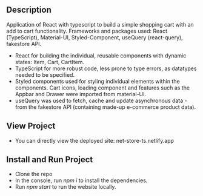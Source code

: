 ## Description
Application of React with typescript to build a simple shopping cart with an add to cart functionality. 
Frameworks and packages used: React (TypeScript), Material-UI, Styled-Component, useQuery (react-query), fakestore API.

- React for building the individual, reusable components with dynamic states: Item, Cart, CartItem.
- TypeScript for more robust code, less prone to type errors, as datatypes needed to be specified. 
- Styled components used for styling individual elements within the components. Cart icons, loading component and features such as the Appbar and Drawer were imported from material-UI.
- useQuery was used to fetch, cache and update asynchronous data - from the fakestore API (containing made-up e-commerce product data).

## View Project
- You can directly view the deployed site: net-store-ts.netlify.app

## Install and Run Project
- Clone the repo
- In the console, run *npm i* to install the dependencies.
- Run *npm start* to run the website locally.
